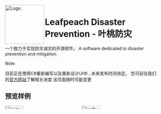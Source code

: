 <img alt="Logo" src="https://r.photo.store.qq.com/psc?/V536nNpd2SRcgK0J88Ii2K3cqx0r58px/ruAMsa53pVQWN7FLK88i5kHEIfsVYujddrc*v.d96TwQ4nXR1DagsQX3dL656AZbofA5IFe7CGQdqFRE8xfv06zpuWrcViyaF4I2t.mRMnA!/r&ek=1&kp=1&pt=0&bo=AAQABAAEAAQBGT4!&tl=1&vuin=3302716552&tm=1706634000&dis_t=1706634056&dis_k=5435653e76e480384e8bb652e920dd17&sce=60-0-0&rf=viewer_4" width="128px" height="128px" align="left"/>

# Leafpeach Disaster Prevention - 叶桃防灾
一个致力于实现防灾减灾的开源软件。
A software dedicated to disaster prevention and mitigation.


> [!Note]
> 目前正在使用C#重新编写以及重新设计UI中...未来发布时间待定。
> 您可前往我们的[官方网站](https://leafpeach.cn)了解相关进度
> 该页面随时可能变更

## 预览样例
<div style="display: grid; grid-template-columns: 1fr 1fr;">
<img alt="总览" title="总览" src="https://m.qpic.cn/psc?/V536nNpd2SRcgK0J88Ii2K3cqx0r58px/ruAMsa53pVQWN7FLK88i5uQoLD7EiGzqbkoJG18*HiUQn4B5Ekm7Zf385rGxOiz.aaSLOoodZONTS4avEPVAgRehWmfdtUZ77wQgbJ*3wBc!/b&bo=hwhABt0JOwcDCQ0!&rf=viewer_4" style="width: 49%; height: auto;" />
<img alt="地震板块" title="地震板块" src="https://m.qpic.cn/psc?/V536nNpd2SRcgK0J88Ii2K3cqx0r58px/ruAMsa53pVQWN7FLK88i5uQoLD7EiGzqbkoJG18*HiXLoHS5IoBEer4MFXD6IMyZa4sFDxwI8C1QoPOkjeeOwrlgnuBhHh6Lj.FijjpCvfc!/b&bo=gAhABpUJDAcDCXU!&rf=viewer_4" style="width: 49%; height: auto;" />
</div>
